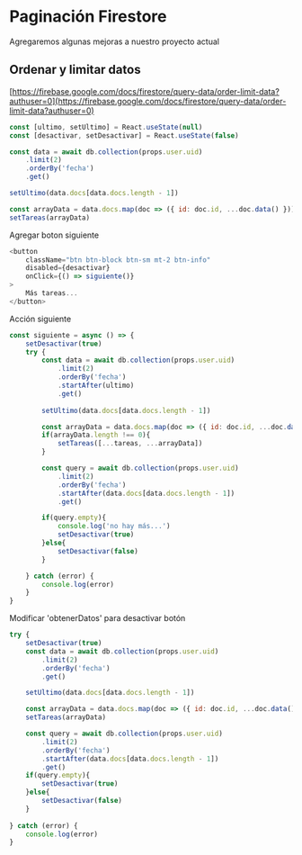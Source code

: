 # Paginación Firestore
Agregaremos algunas mejoras a nuestro proyecto actual

## Ordenar y limitar datos
[https://firebase.google.com/docs/firestore/query-data/order-limit-data?authuser=0](https://firebase.google.com/docs/firestore/query-data/order-limit-data?authuser=0)

```js
const [ultimo, setUltimo] = React.useState(null)
const [desactivar, setDesactivar] = React.useState(false)
```

```js
const data = await db.collection(props.user.uid)
    .limit(2)
    .orderBy('fecha')
    .get()

setUltimo(data.docs[data.docs.length - 1])

const arrayData = data.docs.map(doc => ({ id: doc.id, ...doc.data() }))
setTareas(arrayData)
```

Agregar boton siguiente
```js
<button 
    className="btn btn-block btn-sm mt-2 btn-info"
    disabled={desactivar}
    onClick={() => siguiente()}
>
    Más tareas...
</button>
```

Acción siguiente
```js
const siguiente = async () => {
    setDesactivar(true)
    try {
        const data = await db.collection(props.user.uid)
            .limit(2)
            .orderBy('fecha')
            .startAfter(ultimo)  
            .get()
        
        setUltimo(data.docs[data.docs.length - 1])

        const arrayData = data.docs.map(doc => ({ id: doc.id, ...doc.data() }))
        if(arrayData.length !== 0){
            setTareas([...tareas, ...arrayData])
        }

        const query = await db.collection(props.user.uid)
            .limit(2)
            .orderBy('fecha')
            .startAfter(data.docs[data.docs.length - 1])  
            .get()

        if(query.empty){
            console.log('no hay más...')
            setDesactivar(true)
        }else{
            setDesactivar(false)
        }

    } catch (error) {
        console.log(error)
    }
}
```

Modificar 'obtenerDatos' para desactivar botón
```js
try {
    setDesactivar(true)
    const data = await db.collection(props.user.uid)
        .limit(2)
        .orderBy('fecha')
        .get()

    setUltimo(data.docs[data.docs.length - 1])

    const arrayData = data.docs.map(doc => ({ id: doc.id, ...doc.data() }))
    setTareas(arrayData)

    const query = await db.collection(props.user.uid)
        .limit(2)
        .orderBy('fecha')
        .startAfter(data.docs[data.docs.length - 1])  
        .get()
    if(query.empty){
        setDesactivar(true)
    }else{
        setDesactivar(false)
    }
    
} catch (error) {
    console.log(error)
}
```
